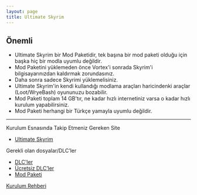 ```yaml
---
layout: page
title: Ultimate Skyrim
---
```




## Önemli

- Ultimate Skyrim bir Mod Paketidir, tek başına bir mod paketi olduğu için başka hiç bir modla uyumlu değildir.
- Mod Paketini yüklemeden önce Vortex'i sonrada Skyrim'i bilgisayarınızdan kaldırmak zorundasınız.
- Daha sonra sadece Skyrimi yüklemelisiniz.
- Ultimate Skyrim'in kendi kullandığı modlama araçları haricindenki araçlar (Loot/WryeBash) oyununuzu bozabilir.
- Mod Paketi toplam 14 GB'tır, ne kadar hızlı internetiniz varsa o kadar hızlı kurulum yapabilirsiniz.
- Mod Paketi herhangi bir Türkçe yamayla uyumlu değildir.

--------------------------------------------------------------------------------------------------

Kurulum Esnasında Takip Etmeniz Gereken Site 
- [Ultimate Skyrim](https://www.ultimateskyrim.com/)

Gerekli olan dosyalar/DLC’ler
- [DLC'ler](http://www.mediafire.com/file/kqhm2renm8as5yz/SKLE.7z/file)
- [Ücretsiz DLC’ler](https://www.mediafire.com/file/zkmy1i86fht8mzb/HighResolutionTexturePack.7z/file)
- [Mod Paketi](https://drive.google.com/file/d/1phRVwqWlygjIfR_bkqNyhzAwkY9MQsZ5/view)

[Kurulum Rehberi](https://www.youtube.com/watch?v=c9YK4ZqwaQU)